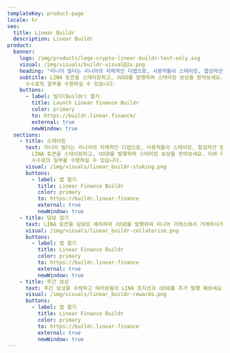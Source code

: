 ```yaml
---
templateKey: product-page
locale: kr
seo:
  title: Linear Buildr
  description: Linear Buildr
product:
  banner:
    logo: /img/products/logo-crypto-linear-buildr-text-only.svg
    visual: /img/visuals/buildr-visual@2x.png
    heading: "리니어 빌더는 리니어의 자체적인 디앱으로, 사용자들이 스테이킹, 합성자산 발행, 그리고 보상 수령을 할 수 있도록 도와줍니다. "
    subtitle: LINA 토큰을 스테이킹하고, ℓUSD를 발행하여 스테이킹 보상을 얻어보세요. 이와 더불어, 리니어 거래소에서 발생하는 거래
      수수료의 일부를 수령하실 수 있습니다.
    buttons:
      - label: 빌더(Buildr) 열기
        title: Launch Linear Finance Buildr
        color: primary
        to: https://buildr.linear.finance/
        external: true
        newWindow: true
  sections:
    - title: 스테이킹
      text: 리니어 빌더는 리니어의 자체적인 디앱으로, 사용자들이 스테이킹, 합성자산 발행, 그리고 보상 수령을 할 수 있도록 도와줍니다.
        LINA 토큰을 스테이킹하고, ℓUSD를 발행하여 스테이킹 보상을 얻어보세요. 이와 더불어, 리니어 거래소에서 발생하는 거래
        수수료의 일부를 수령하실 수 있습니다.
      visual: /img/visuals/linear_buildr-staking.png
      buttons:
        - label: 앱 열기
          title: Linear Finance Buildr
          color: primary
          to: https://buildr.linear.finance
          external: true
          newWindow: true
    - title: 담보 잡기
      text: LINA 토큰을 담보로 예치하여 ℓUSD를 발행하여 리니어 거래소에서 거래하시거나, 다른 디파이 프로토콜, 거래소들에서 사용해보세요.
      visual: /img/visuals/linear_buildr-collaterize.png
      buttons:
        - label: 앱 열기
          title: Linear Finance Buildr
          color: primary
          to: https://buildr.linear.finance
          external: true
          newWindow: true
    - title: 주간 보상
      text: 주간 보상을 수령하고 여러분들의 LINA 포지션과 ℓUSD를 추가 발행 해보세요.
      visual: /img/visuals/linear_buildr-rewards.png
      buttons:
        - label: 앱 열기
          title: Linear Finance Buildr
          color: primary
          to: https://buildr.linear.finance
          external: true
          newWindow: true
---
```

